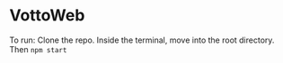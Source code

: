 # VottoWeb

To run: Clone the repo. Inside the terminal, move into the root directory. Then `npm start`
